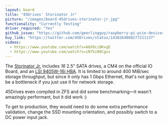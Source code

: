 ```yaml
---
layout: board
title: "45Drives' Storinator Jr"
picture: "/images/board-45drives-storinator-jr.jpg"
functionality: "Currently Testing"
driver_required: "Yes"
github_issue: "https://github.com/geerlingguy/raspberry-pi-pcie-devices/issues/252"
buy_link: "https://twitter.com/45Drives/status/1438264868277211137"
videos:
  - https://www.youtube.com/watch?v=A6X9ci8KvgE
  - https://www.youtube.com/watch?v=iN7kiN9Cgxs
---
```

The [Storinator Jr.](https://www.45drives.com/blog/storage/the-jeff-geerling-inspired-storinator/) includes *16* 2.5" SATA drives, a CM4 on the official IO Board, and an [LSI 9405W-16i HBA](https://github.com/geerlingguy/raspberry-pi-pcie-devices/issues/196). It is limited to around 400 MiB/sec storage throughput, but since it only has 1 Gbps Ethernet, that's not going to be a bottleneck if you just use it for network storage.

45Drives even compiled in ZFS and did some benchmarking—it wasn't amazingly performant, but it did work :)

To get to production, they would need to do some extra performance validation, change the SSD mounting orientation, and possibly switch to a DC power input jack.
